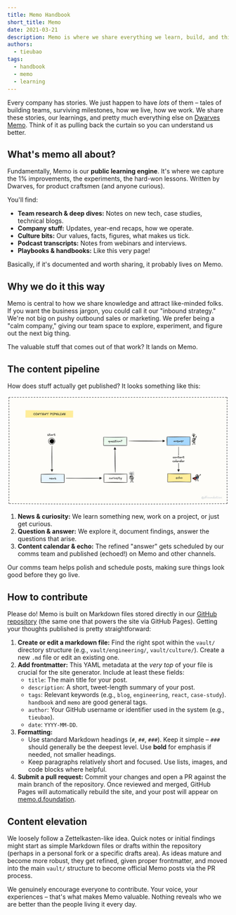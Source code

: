 ```yaml
---
title: Memo Handbook
short_title: Memo
date: 2021-03-21
description: Memo is where we share everything we learn, build, and think about product craftsmanship, engineering, and our culture. It's our commitment to learning in public.
authors:
  - tieubao
tags:
  - handbook
  - memo
  - learning
---
```


Every company has stories. We just happen to have *lots* of them – tales of building teams, surviving milestones, how we live, how we work. We share these stories, our learnings, and pretty much everything else on [Dwarves Memo](https://memo.d.foundation). Think of it as pulling back the curtain so you can understand us better.

## What's memo all about?

Fundamentally, Memo is our **public learning engine**. It's where we capture the 1% improvements, the experiments, the hard-won lessons. Written by Dwarves, for product craftsmen (and anyone curious).

You'll find:

* **Team research & deep dives:** Notes on new tech, case studies, technical blogs.
* **Company stuff:** Updates, year-end recaps, how we operate.
* **Culture bits:** Our values, facts, figures, what makes us tick.
* **Podcast transcripts:** Notes from webinars and interviews.
* **Playbooks & handbooks:** Like this very page!

Basically, if it's documented and worth sharing, it probably lives on Memo.

## Why we do it this way

Memo is central to how we share knowledge and attract like-minded folks. If you want the business jargon, you could call it our "inbound strategy." We're not big on pushy outbound sales or marketing. We prefer being a "calm company," giving our team space to explore, experiment, and figure out the next big thing.

The valuable stuff that comes out of that work? It lands on Memo.

## The content pipeline

How does stuff actually get published? It looks something like this:

![Content Pipeline](assets/content-pipeline.webp)

1. **News & curiosity:** We learn something new, work on a project, or just get curious.
2. **Question & answer:** We explore it, document findings, answer the questions that arise.
3. **Content calendar & echo:** The refined "answer" gets scheduled by our comms team and published (echoed!) on Memo and other channels.

Our comms team helps polish and schedule posts, making sure things look good before they go live.

## How to contribute

Please do! Memo is built on Markdown files stored directly in our [GitHub repository](https://github.com/dwarvesf/memo.d.foundation) (the same one that powers the site via GitHub Pages). Getting your thoughts published is pretty straightforward:

1. **Create or edit a markdown file:** Find the right spot within the `vault/` directory structure (e.g., `vault/engineering/`, `vault/culture/`). Create a new `.md` file or edit an existing one.
2. **Add frontmatter:** This YAML metadata at the *very top* of your file is crucial for the site generator. Include at least these fields:
    * `title`: The main title for your post.
    * `description`: A short, tweet-length summary of your post.
    * `tags`: Relevant keywords (e.g., `blog`, `engineering`, `react`, `case-study`). `handbook` and `memo` are good general tags.
    * `author`: Your GitHub username or identifier used in the system (e.g., `tieubao`).
    * `date`: `YYYY-MM-DD`.
3. **Formatting:**
    * Use standard Markdown headings (`#`, `##`, `###`). Keep it simple – `###` should generally be the deepest level. Use **bold** for emphasis if needed, not smaller headings.
    * Keep paragraphs relatively short and focused. Use lists, images, and code blocks where helpful.
4. **Submit a pull request:** Commit your changes and open a PR against the main branch of the repository. Once reviewed and merged, GitHub Pages will automatically rebuild the site, and your post will appear on [memo.d.foundation](https://memo.d.foundation).

## Content elevation

We loosely follow a Zettelkasten-like idea. Quick notes or initial findings might start as simple Markdown files or drafts within the repository (perhaps in a personal fork or a specific drafts area). As ideas mature and become more robust, they get refined, given proper frontmatter, and moved into the main `vault/` structure to become official Memo posts via the PR process.

We genuinely encourage everyone to contribute. Your voice, your experiences – that's what makes Memo valuable. Nothing reveals who we are better than the people living it every day.
